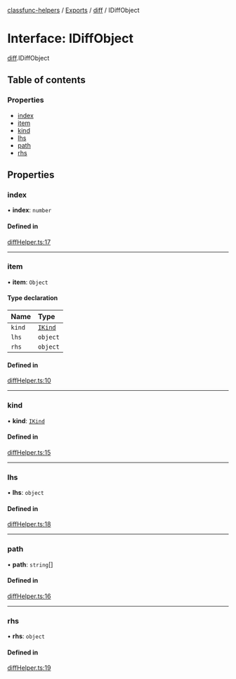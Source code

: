 [classfunc-helpers](../README.md) / [Exports](../modules.md) / [diff](../modules/diff.md) / IDiffObject

# Interface: IDiffObject

[diff](../modules/diff.md).IDiffObject

## Table of contents

### Properties

- [index](diff.IDiffObject.md#index)
- [item](diff.IDiffObject.md#item)
- [kind](diff.IDiffObject.md#kind)
- [lhs](diff.IDiffObject.md#lhs)
- [path](diff.IDiffObject.md#path)
- [rhs](diff.IDiffObject.md#rhs)

## Properties

### index

• **index**: `number`

#### Defined in

[diffHelper.ts:17](https://github.com/ClassFunc/classfunc-helpers/blob/13600d9/src/diffHelper.ts#L17)

___

### item

• **item**: `Object`

#### Type declaration

| Name | Type |
| :------ | :------ |
| `kind` | [`IKind`](../modules/diff.md#ikind) |
| `lhs` | `object` |
| `rhs` | `object` |

#### Defined in

[diffHelper.ts:10](https://github.com/ClassFunc/classfunc-helpers/blob/13600d9/src/diffHelper.ts#L10)

___

### kind

• **kind**: [`IKind`](../modules/diff.md#ikind)

#### Defined in

[diffHelper.ts:15](https://github.com/ClassFunc/classfunc-helpers/blob/13600d9/src/diffHelper.ts#L15)

___

### lhs

• **lhs**: `object`

#### Defined in

[diffHelper.ts:18](https://github.com/ClassFunc/classfunc-helpers/blob/13600d9/src/diffHelper.ts#L18)

___

### path

• **path**: `string`[]

#### Defined in

[diffHelper.ts:16](https://github.com/ClassFunc/classfunc-helpers/blob/13600d9/src/diffHelper.ts#L16)

___

### rhs

• **rhs**: `object`

#### Defined in

[diffHelper.ts:19](https://github.com/ClassFunc/classfunc-helpers/blob/13600d9/src/diffHelper.ts#L19)
